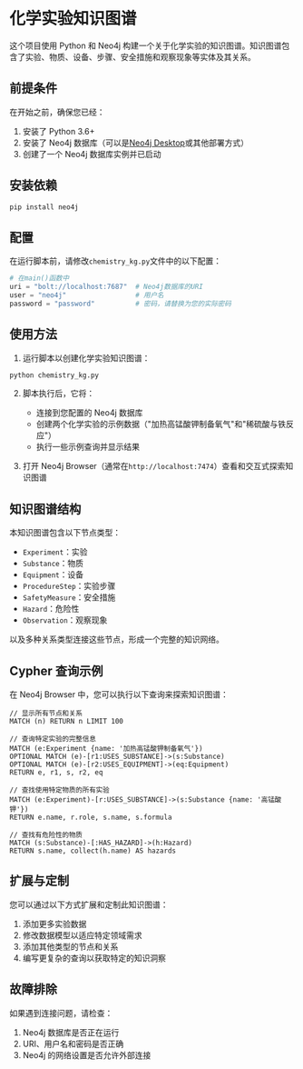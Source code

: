# 化学实验知识图谱

这个项目使用 Python 和 Neo4j 构建一个关于化学实验的知识图谱。知识图谱包含了实验、物质、设备、步骤、安全措施和观察现象等实体及其关系。

## 前提条件

在开始之前，确保您已经：

1. 安装了 Python 3.6+
2. 安装了 Neo4j 数据库（可以是[Neo4j Desktop](https://neo4j.com/download/)或其他部署方式）
3. 创建了一个 Neo4j 数据库实例并已启动

## 安装依赖

```bash
pip install neo4j
```

## 配置

在运行脚本前，请修改`chemistry_kg.py`文件中的以下配置：

```python
# 在main()函数中
uri = "bolt://localhost:7687"  # Neo4j数据库的URI
user = "neo4j"                 # 用户名
password = "password"          # 密码，请替换为您的实际密码
```

## 使用方法

1. 运行脚本以创建化学实验知识图谱：

```bash
python chemistry_kg.py
```

2. 脚本执行后，它将：

   - 连接到您配置的 Neo4j 数据库
   - 创建两个化学实验的示例数据（"加热高锰酸钾制备氧气"和"稀硫酸与铁反应"）
   - 执行一些示例查询并显示结果

3. 打开 Neo4j Browser（通常在`http://localhost:7474`）查看和交互式探索知识图谱

## 知识图谱结构

本知识图谱包含以下节点类型：

- `Experiment`：实验
- `Substance`：物质
- `Equipment`：设备
- `ProcedureStep`：实验步骤
- `SafetyMeasure`：安全措施
- `Hazard`：危险性
- `Observation`：观察现象

以及多种关系类型连接这些节点，形成一个完整的知识网络。

## Cypher 查询示例

在 Neo4j Browser 中，您可以执行以下查询来探索知识图谱：

```cypher
// 显示所有节点和关系
MATCH (n) RETURN n LIMIT 100

// 查询特定实验的完整信息
MATCH (e:Experiment {name: '加热高锰酸钾制备氧气'})
OPTIONAL MATCH (e)-[r1:USES_SUBSTANCE]->(s:Substance)
OPTIONAL MATCH (e)-[r2:USES_EQUIPMENT]->(eq:Equipment)
RETURN e, r1, s, r2, eq

// 查找使用特定物质的所有实验
MATCH (e:Experiment)-[r:USES_SUBSTANCE]->(s:Substance {name: '高锰酸钾'})
RETURN e.name, r.role, s.name, s.formula

// 查找有危险性的物质
MATCH (s:Substance)-[:HAS_HAZARD]->(h:Hazard)
RETURN s.name, collect(h.name) AS hazards
```

## 扩展与定制

您可以通过以下方式扩展和定制此知识图谱：

1. 添加更多实验数据
2. 修改数据模型以适应特定领域需求
3. 添加其他类型的节点和关系
4. 编写更复杂的查询以获取特定的知识洞察

## 故障排除

如果遇到连接问题，请检查：

1. Neo4j 数据库是否正在运行
2. URI、用户名和密码是否正确
3. Neo4j 的网络设置是否允许外部连接
